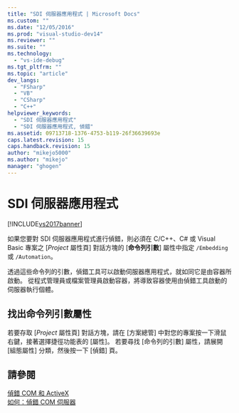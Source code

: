 ```yaml
---
title: "SDI 伺服器應用程式 | Microsoft Docs"
ms.custom: ""
ms.date: "12/05/2016"
ms.prod: "visual-studio-dev14"
ms.reviewer: ""
ms.suite: ""
ms.technology: 
  - "vs-ide-debug"
ms.tgt_pltfrm: ""
ms.topic: "article"
dev_langs: 
  - "FSharp"
  - "VB"
  - "CSharp"
  - "C++"
helpviewer_keywords: 
  - "SDI 伺服器應用程式"
  - "SDI 伺服器應用程式, 偵錯"
ms.assetid: 09713718-1376-4753-b119-26f36639693e
caps.latest.revision: 15
caps.handback.revision: 15
author: "mikejo5000"
ms.author: "mikejo"
manager: "ghogen"
---
```

# SDI 伺服器應用程式
[!INCLUDE[vs2017banner](../code-quality/includes/vs2017banner.md)]

如果您要對 SDI 伺服器應用程式進行偵錯，則必須在 C\/C\+\+、C\# 或 Visual Basic 專案之 \[*Project* 屬性頁\] 對話方塊的 \[**命令列引數**\] 屬性中指定 `/Embedding` 或 `/Automation`。  
  
 透過這些命令列的引數，偵錯工具可以啟動伺服器應用程式，就如同它是由容器所啟動。  從程式管理員或檔案管理員啟動容器，將導致容器使用由偵錯工具啟動的伺服器執行個體。  
  
## 找出命令列引數屬性  
 若要存取 \[*Project* 屬性頁\] 對話方塊，請在 \[方案總管\] 中對您的專案按一下滑鼠右鍵，接著選擇捷徑功能表的 \[屬性\]。  若要尋找 \[命令列的引數\] 屬性，請展開 \[組態屬性\] 分類，然後按一下 \[偵錯\] 頁。  
  
## 請參閱  
 [偵錯 COM 和 ActiveX](../debugger/com-and-activex-debugging.md)   
 [如何：偵錯 COM 伺服器](../Topic/How%20to:%20Debug%20COM%20Servers.md)